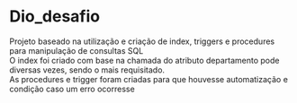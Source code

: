 # Dio_desafio
Projeto baseado na utilização e criação de index, triggers e procedures para manipulação de consultas SQL<br>
O index foi criado com base na chamada do atributo departamento pode diversas vezes, sendo o mais requisitado.<br>
As procedures e trigger foram criadas para que houvesse automatização e condição caso um erro ocorresse
